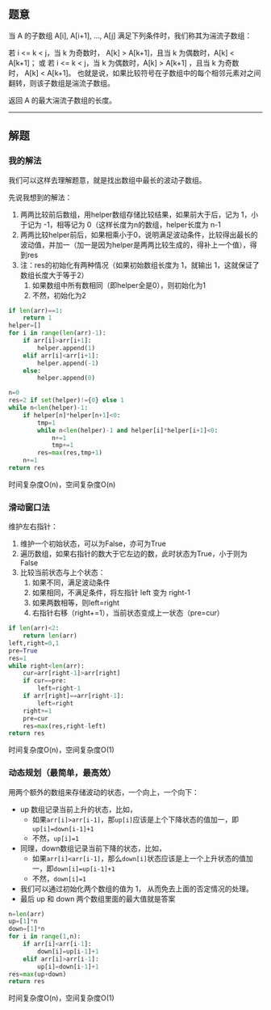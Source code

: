 ## 题意
当 A 的子数组 A[i], A[i+1], ..., A[j] 满足下列条件时，我们称其为湍流子数组：

若 i <= k < j，当 k 为奇数时， A[k] > A[k+1]，且当 k 为偶数时，A[k] < A[k+1]；
或 若 i <= k < j，当 k 为偶数时，A[k] > A[k+1] ，且当 k 为奇数时， A[k] < A[k+1]。
也就是说，如果比较符号在子数组中的每个相邻元素对之间翻转，则该子数组是湍流子数组。

返回 A 的最大湍流子数组的长度。

---
## 解题

### 我的解法
我们可以这样去理解题意，就是找出数组中最长的波动子数组。

先说我想到的解法：
1. 两两比较前后数组，用helper数组存储比较结果，如果前大于后，记为 1，小于记为 -1，相等记为 0（这样长度为n的数组，helper长度为 n-1
2. 两两比较helper前后，如果相乘小于0，说明满足波动条件，比较得出最长的波动值，并加一（加一是因为helper是两两比较生成的，得补上一个值），得到res
3. 注：res的初始化有两种情况（如果初始数组长度为 1，就输出 1，这就保证了数组长度大于等于2）
	1. 如果数组中所有数相同（即helper全是0），则初始化为1
	2. 不然，初始化为2

```python
if len(arr)==1:
	return 1
helper=[]
for i in range(len(arr)-1):
	if arr[i]>arr[i+1]:
		helper.append(1)
	elif arr[i]<arr[i+1]:
		helper.append(-1)
	else:
		helper.append(0)

n=0
res=2 if set(helper)!={0} else 1
while n<len(helper)-1:
	if helper[n]*helper[n+1]<0:
		tmp=1
		while n<len(helper)-1 and helper[i]*helper[i+1]<0:
			n+=1
			tmp+=1
		res=max(res,tmp+1)
	n+=1
return res
```
时间复杂度O(n)，空间复杂度O(n)

### 滑动窗口法

维护左右指针：
1. 维护一个初始状态，可以为False，亦可为True
2. 遍历数组，如果右指针的数大于它左边的数，此时状态为True，小于则为False
3. 比较当前状态与上个状态：
	1. 如果不同，满足波动条件
	2. 如果相同，不满足条件，将左指针 left 变为 right-1
	3. 如果两数相等，则left=right
	4. 右指针右移（right+=1），当前状态变成上一状态（pre=cur）

```python
if len(arr)<2:
	return len(arr)
left,right=0,1
pre=True
res=1
while right<len(arr):
	cur=arr[right-1]>arr[right]
	if cur==pre:
		left=right-1
	if arr[right]==arr[right-1]:
		left=right
	right+=1
	pre=cur
	res=max(res,right-left)
return res
```
时间复杂度O(n)，空间复杂度O(1)

### 动态规划（最简单，最高效）

用两个额外的数组来存储波动的状态，一个向上，一个向下：
- up 数组记录当前上升的状态，比如，
	- 如果`arr[i]>arr[i-1]`，那`up[i]`应该是上个下降状态的值加一，即`up[i]=down[i-1]+1`
	- 不然，`up[i]=1`
- 同理，down数组记录当前下降的状态，比如，
	- 如果`arr[i]<arr[i-1]`，那么`down[i]`状态应该是上一个上升状态的值加一，即`down[i]=up[i-1]+1`
	- 不然，`down[i]=1`
- 我们可以通过初始化两个数组的值为 1， 从而免去上面的否定情况的处理。
- 最后 up 和 down 两个数组里面的最大值就是答案

```python
n=len(arr)
up=[1]*n
down=[1]*n
for i in range(1,n):
	if arr[i]<arr[i-1]:
		down[i]=up[i-1]+1
	elif arr[i]>arr[i-1]:
		up[i]=down[i-1]+1
res=max(up+down)
return res
```
时间复杂度O(n)，空间复杂度O(1)